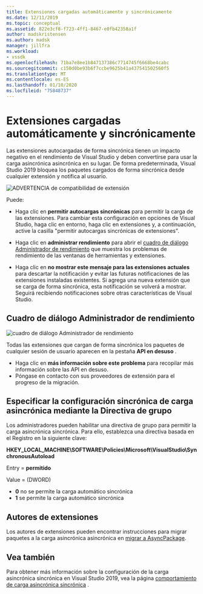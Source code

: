 ```yaml
---
title: Extensiones cargadas automáticamente y sincrónicamente
ms.date: 12/11/2019
ms.topic: conceptual
ms.assetid: 822e3cf8-f723-4ff1-8467-e0fb42358a1f
author: madskristensen
ms.author: madsk
manager: jillfra
ms.workload:
- vssdk
ms.openlocfilehash: 71ba7e8ee1b847137386c7714745f6668be4cabc
ms.sourcegitcommit: c150d0be93b6f7ccbe9625b41a437541502560f5
ms.translationtype: MT
ms.contentlocale: es-ES
ms.lasthandoff: 01/10/2020
ms.locfileid: "75848737"
---
```

# <a name="synchronously-autoloaded-extensions"></a>Extensiones cargadas automáticamente y sincrónicamente

Las extensiones autocargadas de forma sincrónica tienen un impacto negativo en el rendimiento de Visual Studio y deben convertirse para usar la carga asincrónica asincrónica en su lugar. De forma predeterminada, Visual Studio 2019 bloquea los paquetes cargados de forma sincrónica desde cualquier extensión y notifica al usuario.

![ADVERTENCIA de compatibilidad de extensión](media/extension-compatibility-warning-16-1.png.png)

Puede:

- Haga clic en **permitir autocargas sincrónicas** para permitir la carga de las extensiones. Para cambiar esta configuración en opciones de Visual Studio, haga clic en entorno, haga clic en extensiones y, a continuación, active la casilla "permitir autocargas sincrónicas de extensiones". 

- Haga clic en **administrar rendimiento** para abrir el [cuadro de diálogo Administrador de rendimiento](#performance-manager-dialog) que muestra los problemas de rendimiento de las ventanas de herramientas y extensiones.

- Haga clic en **no mostrar este mensaje para las extensiones actuales** para descartar la notificación y evitar las futuras notificaciones de las extensiones instaladas existentes. Si agrega una nueva extensión que se carga de forma sincrónica, esta notificación se volverá a mostrar. Seguirá recibiendo notificaciones sobre otras características de Visual Studio.

## <a name="performance-manager-dialog"></a>Cuadro de diálogo Administrador de rendimiento

![cuadro de diálogo Administrador de rendimiento](media/performance-manager.png)

Todas las extensiones que cargan de forma sincrónica los paquetes de cualquier sesión de usuario aparecen en la pestaña **API en desuso** .

* Haga clic en **más información sobre este problema** para recopilar más información sobre las API en desuso.
* Póngase en contacto con sus proveedores de extensión para el progreso de la migración.

## <a name="specify-synchronous-autoload-settings-using-group-policy"></a>Especificar la configuración sincrónica de carga asincrónica mediante la Directiva de grupo

Los administradores pueden habilitar una directiva de grupo para permitir la carga asincrónica sincrónica. Para ello, establezca una directiva basada en el Registro en la siguiente clave:

**HKEY_LOCAL_MACHINE\SOFTWARE\Policies\Microsoft\VisualStudio\SynchronousAutoload**

Entry = **permitido**

Value = (DWORD)
* **0** no se permite la carga automático sincrónica
* **1** se permite la carga automático sincrónica

## <a name="extension-authors"></a>Autores de extensiones
Los autores de extensiones pueden encontrar instrucciones para migrar paquetes a la carga asincrónica asincrónica en [migrar a AsyncPackage](https://github.com/Microsoft/VSSDK-Extensibility-Samples/tree/master/AsyncPackageMigration).

## <a name="see-also"></a>Vea también
Para obtener más información sobre la configuración de la carga asincrónica sincrónica en Visual Studio 2019, vea la página [comportamiento de carga asincrónica sincrónica](https://devblogs.microsoft.com/visualstudio/updates-to-synchronous-autoload-of-extensions-in-visual-studio-2019/) .
